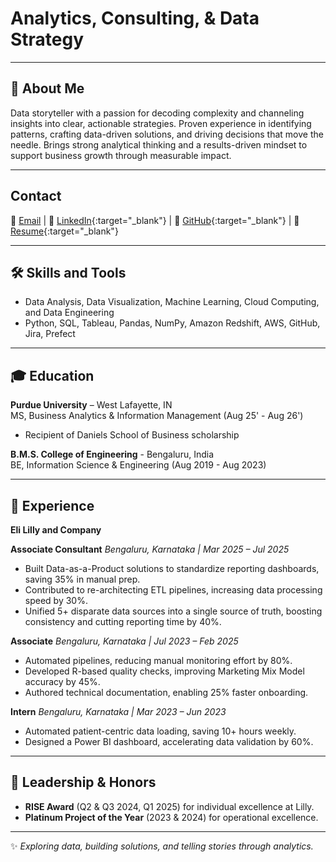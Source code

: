 # Analytics, Consulting, & Data Strategy

---

## 👋 About Me

Data storyteller with a passion for decoding complexity and channeling insights into clear, actionable strategies.
Proven experience in identifying patterns, crafting data-driven solutions, and driving decisions that move the
needle. Brings strong analytical thinking and a results-driven mindset to support business growth through
measurable impact.

---

## Contact  
📧 [Email](mailto:sdurg@purdue.edu)  | 🔗 [LinkedIn](https://www.linkedin.com/in/sughoshdurg/){:target="_blank"}  | 🔗 [GitHub](https://github.com/sughoshdurg){:target="_blank"}  | 📄 [Resume](assets/Sughosh_Durg_Resume.pdf){:target="_blank"}

---

## 🛠 Skills and Tools
- Data Analysis, Data Visualization, Machine Learning, Cloud Computing, and Data Engineering  
- Python, SQL, Tableau, Pandas, NumPy, Amazon Redshift, AWS, GitHub, Jira, Prefect
  
---

## 🎓 Education
**Purdue University** – West Lafayette, IN  
MS, Business Analytics & Information Management (Aug 25' - Aug 26')  
- Recipient of Daniels School of Business scholarship

**B.M.S. College of Engineering** - Bengaluru, India  
BE, Information Science & Engineering (Aug 2019 - Aug 2023)  

---

## 💼 Experience

**Eli Lilly and Company**  

**Associate Consultant**   *Bengaluru, Karnataka | Mar 2025 – Jul 2025*  
- Built Data-as-a-Product solutions to standardize reporting dashboards, saving 35% in manual prep.  
- Contributed to re-architecting ETL pipelines, increasing data processing speed by 30%.  
- Unified 5+ disparate data sources into a single source of truth, boosting consistency and cutting reporting time by 40%.  

**Associate**   *Bengaluru, Karnataka | Jul 2023 – Feb 2025*  
- Automated pipelines, reducing manual monitoring effort by 80%.  
- Developed R-based quality checks, improving Marketing Mix Model accuracy by 45%.  
- Authored technical documentation, enabling 25% faster onboarding.  

**Intern**   *Bengaluru, Karnataka | Mar 2023 – Jun 2023*  
- Automated patient-centric data loading, saving 10+ hours weekly.  
- Designed a Power BI dashboard, accelerating data validation by 60%.

---

## 🌟 Leadership & Honors
- **RISE Award** (Q2 & Q3 2024, Q1 2025) for individual excellence at Lilly.  
- **Platinum Project of the Year** (2023 & 2024) for operational excellence.
  
---

✨ *Exploring data, building solutions, and telling stories through analytics.*
